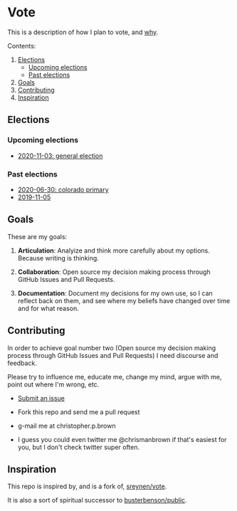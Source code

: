 # Vote

This is a description of how I plan to vote, and [why](values/README.md).

Contents:

1. [Elections](#elections)
    - [Upcoming elections](#upcoming-elections)
    - [Past elections](#past-elections)
2. [Goals](#goals)
4. [Contributing](#contributing)
5. [Inspiration](#inspiration)

## Elections

### Upcoming elections

- [2020-11-03: general election](2020/11-03/README.md)

### Past elections

- [2020-06-30: colorado primary](2020/06-30/README.md)
- [2019-11-05](2019/11-05/README.md)

## Goals

These are my goals:

1. **Articulation**: Analyize and think more carefully about my options. Because writing is thinking.

2. **Collaboration**: Open source my decision making process through GitHub Issues and Pull Requests.

3. **Documentation**: Document my decisions for my own use, so I can reflect back on them, and see where my beliefs have changed over time and for what reason.

## Contributing

In order to achieve goal number two (Open source my decision making process through GitHub Issues and Pull Requests) I need discourse and feedback.

Please try to influence me, educate me, change my mind, argue with me, point out where I'm wrong, etc.

- [Submit an issue](/issues/new)

- Fork this repo and send me a pull request

- g-mail me at christopher.p.brown

- I guess you could even twitter me @chrismanbrown if that's easiest for you, but I don't check twitter super often.

## Inspiration

This repo is inspired by, and is a fork of, [sreynen/vote](https://github.com/sreynen/vote).

It is also a sort of spiritual successor to [busterbenson/public](https://github.com/busterbenson/public).

